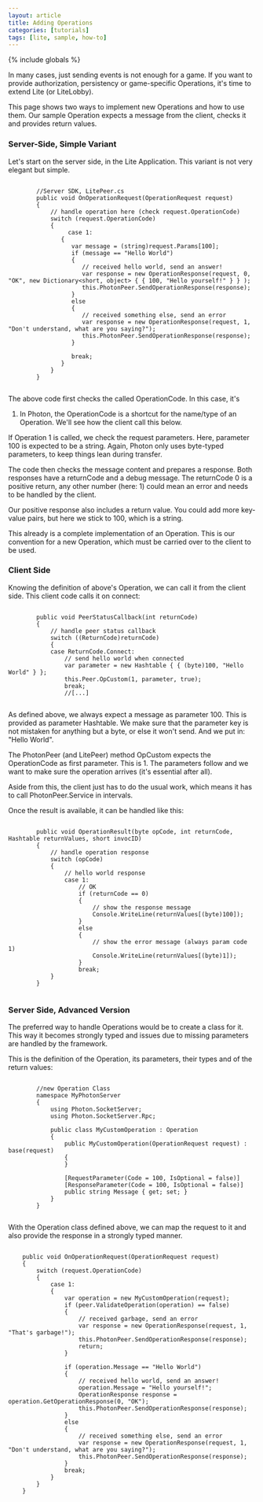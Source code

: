 ```yaml
---
layout: article
title: Adding Operations
categories: [tutorials]
tags: [lite, sample, how-to]
---
```

{% include globals %}


In many cases, just sending events is not enough for a game. If you want
to provide authorization, persistency or game-specific Operations, it's
time to extend Lite (or LiteLobby).

This page shows two ways to implement new Operations and how to use
them. Our sample Operation expects a message from the client, checks it
and provides return values.

### Server-Side, Simple Variant

Let's start on the server side, in the Lite Application. This variant is
not very elegant but simple.

~~~~ {.code}
    
        //Server SDK, LitePeer.cs
        public void OnOperationRequest(OperationRequest request) 
        { 
            // handle operation here (check request.OperationCode) 
            switch (request.OperationCode) 
            { 
                 case 1: 
               { 
                  var message = (string)request.Params[100]; 
                  if (message == "Hello World") 
                  { 
                     // received hello world, send an answer! 
                     var response = new OperationResponse(request, 0, "OK", new Dictionary<short, object> { { 100, "Hello yourself!" } } ); 
                     this.PhotonPeer.SendOperationResponse(response); 
                  } 
                  else 
                  { 
                     // received something else, send an error 
                     var response = new OperationResponse(request, 1, "Don't understand, what are you saying?"); 
                     this.PhotonPeer.SendOperationResponse(response); 
                  } 
 
                  break; 
               } 
            } 
        } 
    
~~~~

The above code first checks the called OperationCode. In this case, it's
1. In Photon, the OperationCode is a shortcut for the name/type of an
Operation. We'll see how the client call this below.

If Operation 1 is called, we check the request parameters. Here,
parameter 100 is expected to be a string. Again, Photon only uses
byte-typed parameters, to keep things lean during transfer.

The code then checks the message content and prepares a response. Both
responses have a returnCode and a debug message. The returnCode 0 is a
positive return, any other number (here: 1) could mean an error and
needs to be handled by the client.

Our positive response also includes a return value. You could add more
key-value pairs, but here we stick to 100, which is a string.

This already is a complete implementation of an Operation. This is our
convention for a new Operation, which must be carried over to the client
to be used.

### Client Side

Knowing the definition of above's Operation, we can call it from the
client side. This client code calls it on connect:

~~~~ {.code}
    
        public void PeerStatusCallback(int returnCode) 
        { 
            // handle peer status callback 
            switch ((ReturnCode)returnCode) 
            { 
            case ReturnCode.Connect: 
                // send hello world when connected 
                var parameter = new Hashtable { { (byte)100, "Hello World" } }; 
                this.Peer.OpCustom(1, parameter, true); 
                break; 
                //[...]
    
~~~~

As defined above, we always expect a message as parameter 100. This is
provided as parameter Hashtable. We make sure that the parameter key is
not mistaken for anything but a byte, or else it won't send. And we put
in: "Hello World".

The PhotonPeer (and LitePeer) method OpCustom expects the OperationCode
as first parameter. This is 1. The parameters follow and we want to make
sure the operation arrives (it's essential after all).

Aside from this, the client just has to do the usual work, which means
it has to call PhotonPeer.Service in intervals.

Once the result is available, it can be handled like this:

~~~~ {.code}
    
        public void OperationResult(byte opCode, int returnCode, Hashtable returnValues, short invocID) 
        { 
            // handle operation response 
            switch (opCode) 
            { 
                // hello world response 
                case 1: 
                    // OK 
                    if (returnCode == 0) 
                    { 
                        // show the response message 
                        Console.WriteLine(returnValues[(byte)100]); 
                    } 
                    else 
                    { 
                        // show the error message (always param code 1) 
                        Console.WriteLine(returnValues[(byte)1]); 
                    } 
                    break; 
            } 
        } 
    
~~~~

### Server Side, Advanced Version

The preferred way to handle Operations would be to create a class for
it. This way it becomes strongly typed and issues due to missing
parameters are handled by the framework.

This is the definition of the Operation, its parameters, their types and
of the return values:

~~~~ {.code}
    
        //new Operation Class
        namespace MyPhotonServer 
        { 
            using Photon.SocketServer; 
            using Photon.SocketServer.Rpc; 

            public class MyCustomOperation : Operation 
            { 
                public MyCustomOperation(OperationRequest request) : base(request) 
                { 
                } 

                [RequestParameter(Code = 100, IsOptional = false)] 
                [ResponseParameter(Code = 100, IsOptional = false)] 
                public string Message { get; set; } 
            } 
        } 
    
~~~~

With the Operation class defined above, we can map the request to it and
also provide the response in a strongly typed manner.

~~~~ {.code}
    
    public void OnOperationRequest(OperationRequest request)
    {
        switch (request.OperationCode)
        {
            case 1:
            {
                var operation = new MyCustomOperation(request);
                if (peer.ValidateOperation(operation) == false)
                {
                    // received garbage, send an error
                    var response = new OperationResponse(request, 1, "That's garbage!");
                    this.PhotonPeer.SendOperationResponse(response);
                    return;
                }

                if (operation.Message == "Hello World")
                {
                    // received hello world, send an answer!
                    operation.Message = "Hello yourself!";
                    OperationResponse response = operation.GetOperationResponse(0, "OK");
                    this.PhotonPeer.SendOperationResponse(response);
                }
                else
                {
                    // received something else, send an error
                    var response = new OperationResponse(request, 1, "Don't understand, what are you saying?");
                    this.PhotonPeer.SendOperationResponse(response);
                }
                break;
            }
        }
    }
    
~~~~
